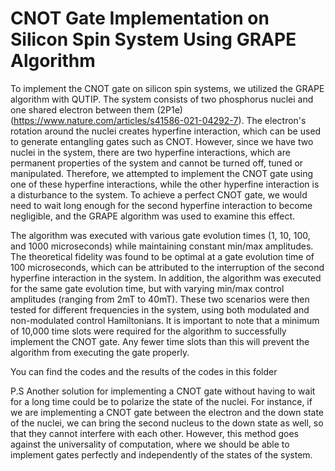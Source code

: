 # CNOT Gate Implementation on Silicon Spin System Using GRAPE Algorithm

To implement the CNOT gate on silicon spin systems, we utilized the GRAPE algorithm with QUTIP. 
The system consists of two phosphorus nuclei and one shared electron between them (2P1e)(https://www.nature.com/articles/s41586-021-04292-7). 
The electron's rotation around the nuclei creates hyperfine interaction, which can be used to generate entangling gates such as CNOT. 
However, since we have two nuclei in the system, there are two hyperfine interactions, which are permanent properties of the system 
and cannot be turned off, tuned or manipulated. Therefore, we attempted to implement the CNOT gate using one of these hyperfine interactions, 
while the other hyperfine interaction is a disturbance to the system. To achieve a perfect CNOT gate, we would need to wait long enough 
for the second hyperfine interaction to become negligible, and the GRAPE algorithm was used to examine this effect.

The algorithm was executed with various gate evolution times (1, 10, 100, and 1000 microseconds) while maintaining constant min/max amplitudes.
The theoretical fidelity was found to be optimal at a gate evolution time of 100 microseconds, which can be attributed to the 
interruption of the second hyperfine interaction in the system. In addition, the algorithm was executed for the same gate evolution time, 
but with varying min/max control amplitudes (ranging from 2mT to 40mT). These two scenarios were then tested for different frequencies in the system, 
using both modulated and non-modulated control Hamiltonians. It is important to note that a minimum of 10,000 time slots were required for the algorithm 
to successfully implement the CNOT gate. Any fewer time slots than this will prevent the algorithm from executing the gate properly.

You can find the codes and the results of the codes in this folder


P.S Another solution for implementing a CNOT gate without having to wait for a long time could be to polarize the state of the nuclei. 
For instance, if we are implementing a CNOT gate between the electron and the down state of the nuclei, we can bring the second nucleus to the 
down state as well, so that they cannot interfere with each other. However, this method goes against the universality of computation, 
where we should be able to implement gates perfectly and independently of the states of the system.
